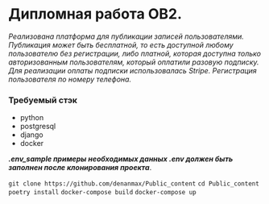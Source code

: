 # **Дипломная работа OB2.**

_Реализована платформа для публикации записей пользователями. 
Публикация может быть бесплатной, то есть доступной любому пользователю без регистрации, либо платной, которая доступна только авторизованным пользователям, который оплатили разовую подписку. 
Для реализации оплаты подписки использовалась Stripe. 
Регистрация пользователя по номеру телефона._

### Требуемый стэк

- python
- postgresql
- django
- docker

_**.env_sample примеры необходимых данных
.env должен быть заполнен после клонирования проекта**_.

`git clone https://github.com/denanmax/Public_content`
`cd Public_content`
`poetry install`
`docker-compose build`
`docker-compose up`